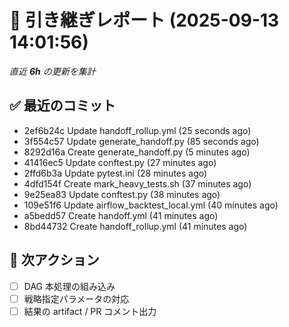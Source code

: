 # 📝 引き継ぎレポート (2025-09-13 14:01:56)
_直近 **6h** の更新を集計_

## ✅ 最近のコミット
- 2ef6b24c Update handoff_rollup.yml (25 seconds ago)
- 3f554c57 Update generate_handoff.py (85 seconds ago)
- 8292d16a Create generate_handoff.py (5 minutes ago)
- 41416ec5 Update conftest.py (27 minutes ago)
- 2ffd6b3a Update pytest.ini (28 minutes ago)
- 4dfd154f Create mark_heavy_tests.sh (37 minutes ago)
- 9e25ea83 Update conftest.py (38 minutes ago)
- 109e51f6 Update airflow_backtest_local.yml (40 minutes ago)
- a5bedd57 Create handoff.yml (41 minutes ago)
- 8bd44732 Create handoff_rollup.yml (41 minutes ago)

## 🚩 次アクション
- [ ] DAG 本処理の組み込み
- [ ] 戦略指定パラメータの対応
- [ ] 結果の artifact / PR コメント出力

<!--HANDOFF_JSON
{"generated_at": "2025-09-13 14:01:56", "lookback_hours": 6, "commits": [{"hash": "2ef6b24c", "title": "Update handoff_rollup.yml", "when": "25 seconds ago", "timestamp": "2025-09-13 14:01:31 +0900"}, {"hash": "3f554c57", "title": "Update generate_handoff.py", "when": "85 seconds ago", "timestamp": "2025-09-13 14:00:31 +0900"}, {"hash": "8292d16a", "title": "Create generate_handoff.py", "when": "5 minutes ago", "timestamp": "2025-09-13 13:57:21 +0900"}, {"hash": "41416ec5", "title": "Update conftest.py", "when": "27 minutes ago", "timestamp": "2025-09-13 13:35:16 +0900"}, {"hash": "2ffd6b3a", "title": "Update pytest.ini", "when": "28 minutes ago", "timestamp": "2025-09-13 13:34:09 +0900"}, {"hash": "4dfd154f", "title": "Create mark_heavy_tests.sh", "when": "37 minutes ago", "timestamp": "2025-09-13 13:25:15 +0900"}, {"hash": "9e25ea83", "title": "Update conftest.py", "when": "38 minutes ago", "timestamp": "2025-09-13 13:24:24 +0900"}, {"hash": "109e51f6", "title": "Update airflow_backtest_local.yml", "when": "40 minutes ago", "timestamp": "2025-09-13 13:21:50 +0900"}, {"hash": "a5bedd57", "title": "Create handoff.yml", "when": "41 minutes ago", "timestamp": "2025-09-13 13:21:07 +0900"}, {"hash": "8bd44732", "title": "Create handoff_rollup.yml", "when": "41 minutes ago", "timestamp": "2025-09-13 13:20:39 +0900"}], "next_actions": ["DAG 本処理の組み込み", "戦略指定パラメータの対応", "結果の artifact / PR コメント出力"]}
HANDOFF_JSON-->
